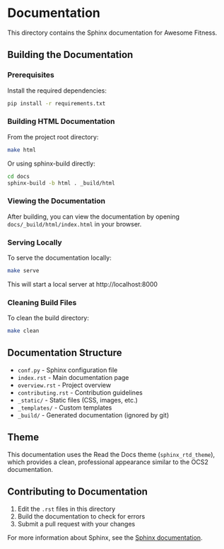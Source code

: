 # Documentation

This directory contains the Sphinx documentation for Awesome Fitness.

## Building the Documentation

### Prerequisites

Install the required dependencies:

```bash
pip install -r requirements.txt
```

### Building HTML Documentation

From the project root directory:

```bash
make html
```

Or using sphinx-build directly:

```bash
cd docs
sphinx-build -b html . _build/html
```

### Viewing the Documentation

After building, you can view the documentation by opening `docs/_build/html/index.html` in your browser.

### Serving Locally

To serve the documentation locally:

```bash
make serve
```

This will start a local server at http://localhost:8000

### Cleaning Build Files

To clean the build directory:

```bash
make clean
```

## Documentation Structure

- `conf.py` - Sphinx configuration file
- `index.rst` - Main documentation page
- `overview.rst` - Project overview
- `contributing.rst` - Contribution guidelines
- `_static/` - Static files (CSS, images, etc.)
- `_templates/` - Custom templates
- `_build/` - Generated documentation (ignored by git)

## Theme

This documentation uses the Read the Docs theme (`sphinx_rtd_theme`), which provides a clean, professional appearance similar to the OCS2 documentation.

## Contributing to Documentation

1. Edit the `.rst` files in this directory
2. Build the documentation to check for errors
3. Submit a pull request with your changes

For more information about Sphinx, see the [Sphinx documentation](https://www.sphinx-doc.org/).

